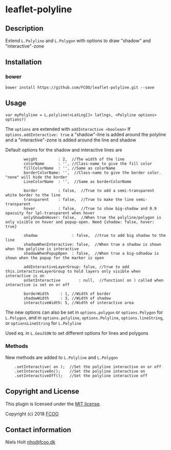 # leaflet-polyline


## Description
Extend `L.Polyline` and `L.Polygon` with options to draw "shadow" and "interactive"-zone

## Installation
### bower
`bower install https://github.com/FCOO/leaflet-polyline.git --save`

## Usage
	var myPolyline = L.polyline(<LatLng[]> latlngs, <Polyline options> options?)

The `options` are extended with `addInteractive <boolean>` 
If `options.addInteractive: true` a "shadow"-line is added around the polyline and a "interactive"-zone is added around the line and shadow

Default options for the shadow and interactive lines are

            weight         : 2,  //The width of the line
            colorName      : '', //Class-name to give the fill color
            fillColorName  : '', //Same as colorName
            borderColorName: '',  //Class-name to give the border color. "none" will hide the border
            LineColorName  : '',  //Same as borderColorName

            border         : false,  //True to add a semi-transparent white border to the line
            transparent    : false,  //True to make the line semi-transparent
            hover          : false,  //True to show big-shadow and 0.9 opacuity for lpl-transparent when hover
            onlyShowOnHover: false,  //When true the polyline/polygon is only visible on hover and popup-open. Need {shadow: false, hover: true}

            shadow               : false,  //true to add big shadow to the line
            shadowWhenInteractive: false,  //When true a shadow is shown when the polyline is interactive
            shadowWhenPopupOpen  : false,  //When true a big-sdhadow is shown when the popup for the marker is open

            addInteractiveLayerGroup: false, //true to add this.interactiveLayerGroup to hold layers only visible when interactive is on
            onSetInteractive        : null,  //function( on ) called when interactive is set on or off

            borderWidth     : 1, //Width of border
            shadowWidth     : 3, //Width of shadow
            interactiveWidth: 5, //Width of interactive area

The new options can also be set in 
`options.polygon` or `options.Polygon` for `L.Polygon`, 
and in
`options.polyline`, `options.Polyline`, `options.lineString`, or `optionsLineString` for `L.Polyline`
 
Used eq. in `L.GeoJSON` to set different options for lines and polygons

 
### Methods
New methods are added to `L.Polyline` and `L.Polygon`

        .setInteractive( on ); 	//Set the polyline interactive on or off
        .setInteractiveOn();	//Set the polyline interactive on
        .setInteractiveOff();	//Set the polyline interactive off


## Copyright and License
This plugin is licensed under the [MIT license](https://github.com/FCOO/leaflet-polyline/LICENSE).

Copyright (c) 2018 [FCOO](https://github.com/FCOO)

## Contact information

Niels Holt nho@fcoo.dk